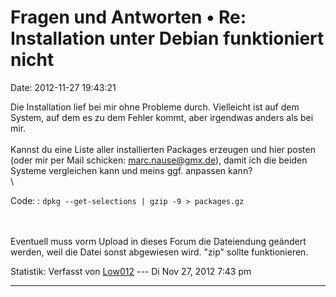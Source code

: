 Fragen und Antworten • Re: Installation unter Debian funktioniert nicht
=======================================================================

Date: 2012-11-27 19:43:21

Die Installation lief bei mir ohne Probleme durch. Vielleicht ist auf
dem System, auf dem es zu dem Fehler kommt, aber irgendwas anders als
bei mir.\
\
Kannst du eine Liste aller installierten Packages erzeugen und hier
posten (oder mir per Mail schicken: <marc.nause@gmx.de>), damit ich die
beiden Systeme vergleichen kann und meins ggf. anpassen kann?\
\

Code: 
:   `dpkg --get-selections | gzip -9 > packages.gz`

\
\
Eventuell muss vorm Upload in dieses Forum die Dateiendung geändert
werden, weil die Datei sonst abgewiesen wird. \"zip\" sollte
funktionieren.

Statistik: Verfasst von
[Low012](http://forum.yacy-websuche.de/memberlist.php?mode=viewprofile&u=62)
--- Di Nov 27, 2012 7:43 pm

------------------------------------------------------------------------

